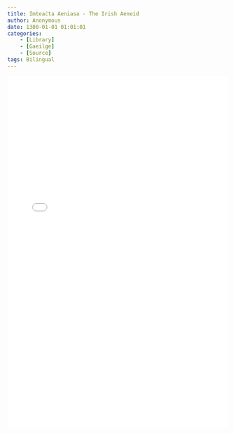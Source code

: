 ```yaml
---
title: Imṫeaċta Aeniasa - The Irish Aeneid
author: Anonymous
date: 1300-01-01 01:01:01
categories:
	- [Library]
	- [Gaeilge]
	- [Source]
tags: Bilingual
---
```


<div>
  <iframe src="/PDFjs/web/viewer.html?file=../../1300/01/01/The-Irish-Aeneid/The-Irish-Aeneid.pdf" width="100%" height="800px" frameborder="0"></iframe>
</div>
